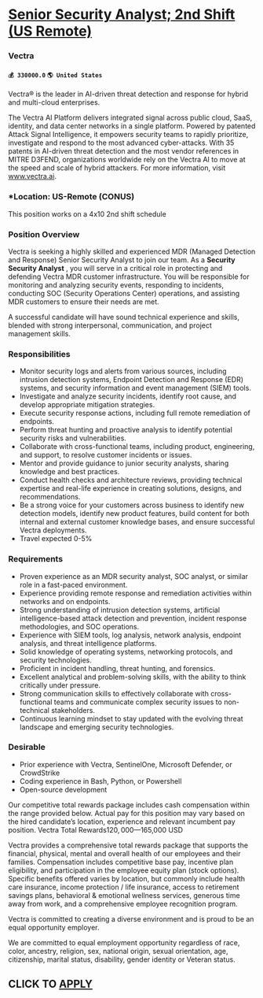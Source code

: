 # [Senior Security Analyst; 2nd Shift (US Remote)](https://www.remotewlb.com/apply/senior-security-analyst-2nd-shift-us-remote)  
### Vectra  
#### `💰 330000.0` `🌎 United States`  

Vectra® is the leader in AI-driven threat detection and response for hybrid and multi-cloud enterprises.

The Vectra AI Platform delivers integrated signal across public cloud, SaaS, identity, and data center networks in a single platform. Powered by patented Attack Signal Intelligence, it empowers security teams to rapidly prioritize, investigate and respond to the most advanced cyber-attacks. With 35 patents in AI-driven threat detection and the most vendor references in MITRE D3FEND, organizations worldwide rely on the Vectra AI to move at the speed and scale of hybrid attackers. For more information, visit www.vectra.ai.

### *Location: US-Remote (CONUS)

This position works on a 4x10 2nd shift schedule

### Position Overview

Vectra is seeking a highly skilled and experienced MDR (Managed Detection and Response) Senior Security Analyst to join our team. As a **Security Security Analyst** , you will serve in a critical role in protecting and defending Vectra MDR customer infrastructure. You will be responsible for monitoring and analyzing security events, responding to incidents, conducting SOC (Security Operations Center) operations, and assisting MDR customers to ensure their needs are met.

A successful candidate will have sound technical experience and skills, blended with strong interpersonal, communication, and project management skills.

### Responsibilities

  * Monitor security logs and alerts from various sources, including intrusion detection systems, Endpoint Detection and Response (EDR) systems, and security information and event management (SIEM) tools. 
  * Investigate and analyze security incidents, identify root cause, and develop appropriate mitigation strategies.
  * Execute security response actions, including full remote remediation of endpoints.
  * Perform threat hunting and proactive analysis to identify potential security risks and vulnerabilities.
  * Collaborate with cross-functional teams, including product, engineering, and support, to resolve customer incidents or issues.
  * Mentor and provide guidance to junior security analysts, sharing knowledge and best practices.
  * Conduct health checks and architecture reviews, providing technical expertise and real-life experience in creating solutions, designs, and recommendations.
  * Be a strong voice for your customers across business to identify new detection models, identify new product features, build content for both internal and external customer knowledge bases, and ensure successful Vectra deployments.
  * Travel expected 0-5%

### Requirements

  * Proven experience as an MDR security analyst, SOC analyst, or similar role in a fast-paced environment.
  * Experience providing remote response and remediation activities within networks and on endpoints.
  * Strong understanding of intrusion detection systems, artificial intelligence-based attack detection and prevention, incident response methodologies, and SOC operations.
  * Experience with SIEM tools, log analysis, network analysis, endpoint analysis, and threat intelligence platforms.
  * Solid knowledge of operating systems, networking protocols, and security technologies.
  * Proficient in incident handling, threat hunting, and forensics.
  * Excellent analytical and problem-solving skills, with the ability to think critically under pressure.
  * Strong communication skills to effectively collaborate with cross-functional teams and communicate complex security issues to non-technical stakeholders.
  * Continuous learning mindset to stay updated with the evolving threat landscape and emerging security technologies.

### Desirable

  * Prior experience with Vectra, SentinelOne, Microsoft Defender, or CrowdStrike
  * Coding experience in Bash, Python, or Powershell
  * Open-source development

Our competitive total rewards package includes cash compensation within the range provided below. Actual pay for this position may vary based on the hired candidate’s location, experience and relevant incumbent pay position. Vectra Total Rewards$120,000—$165,000 USD

Vectra provides a comprehensive total rewards package that supports the financial, physical, mental and overall health of our employees and their families. Compensation includes competitive base pay, incentive plan eligibility, and participation in the employee equity plan (stock options). Specific benefits offered varies by location, but commonly include health care insurance, income protection / life insurance, access to retirement savings plans, behavioral & emotional wellness services, generous time away from work, and a comprehensive employee recognition program.

Vectra is committed to creating a diverse environment and is proud to be an equal opportunity employer.

We are committed to equal employment opportunity regardless of race, color, ancestry, religion, sex, national origin, sexual orientation, age, citizenship, marital status, disability, gender identity or Veteran status.

  
## CLICK TO [APPLY](https://www.remotewlb.com/apply/senior-security-analyst-2nd-shift-us-remote)

